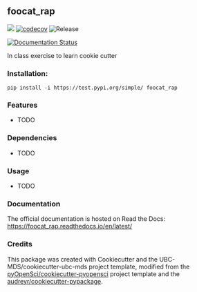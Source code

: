 ## foocat_rap 

![](https://github.com/robilizando/foocat_rap/workflows/build/badge.svg) [![codecov](https://codecov.io/gh/robilizando/foocat_rap/branch/master/graph/badge.svg)](https://codecov.io/gh/robilizando/foocat_rap) ![Release](https://github.com/robilizando/foocat_rap/workflows/Release/badge.svg)

[![Documentation Status](https://readthedocs.org/projects/foocat_rap/badge/?version=latest)](https://foocat_rap.readthedocs.io/en/latest/?badge=latest)

In class exercise to learn cookie cutter

### Installation:

```
pip install -i https://test.pypi.org/simple/ foocat_rap
```

### Features
- TODO

### Dependencies

- TODO

### Usage

- TODO

### Documentation
The official documentation is hosted on Read the Docs: <https://foocat_rap.readthedocs.io/en/latest/>

### Credits
This package was created with Cookiecutter and the UBC-MDS/cookiecutter-ubc-mds project template, modified from the [pyOpenSci/cookiecutter-pyopensci](https://github.com/pyOpenSci/cookiecutter-pyopensci) project template and the [audreyr/cookiecutter-pypackage](https://github.com/audreyr/cookiecutter-pypackage).
